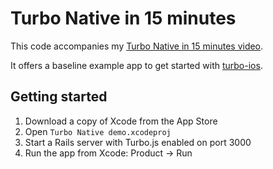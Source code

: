 # Turbo Native in 15 minutes

This code accompanies my [Turbo Native in 15 minutes video](https://www.youtube.com/watch?v=83wOvrNtZX4).

It offers a baseline example app to get started with [turbo-ios](https://github.com/hotwired/turbo-ios).

## Getting started

1. Download a copy of Xcode from the App Store
2. Open `Turbo Native demo.xcodeproj`
3. Start a Rails server with Turbo.js enabled on port 3000
4. Run the app from Xcode: Product → Run
